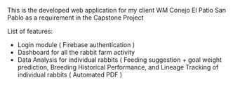 This is the developed web application for my client WM Conejo El Patio San Pablo as a requirement in the Capstone Project 

List of features:
- Login module ( Firebase authentication )
- Dashboard for all the rabbit farm activity
- Data Analysis for individual rabbits ( Feeding suggestion + goal weight prediction, Breeding Historical Performance, and Lineage Tracking of individual rabbits ( Automated PDF )
